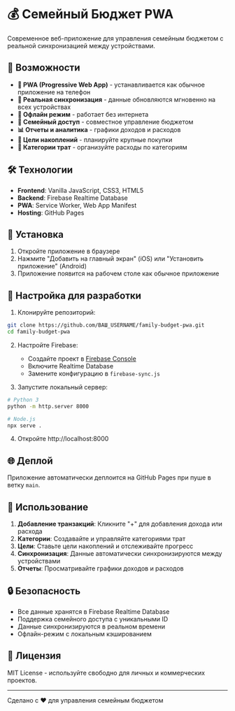 # 💰 Семейный Бюджет PWA

Современное веб-приложение для управления семейным бюджетом с реальной синхронизацией между устройствами.

## 🚀 Возможности

- **📱 PWA (Progressive Web App)** - устанавливается как обычное приложение на телефон
- **🔄 Реальная синхронизация** - данные обновляются мгновенно на всех устройствах
- **📵 Офлайн режим** - работает без интернета
- **👥 Семейный доступ** - совместное управление бюджетом
- **📊 Отчеты и аналитика** - графики доходов и расходов
- **🎯 Цели накоплений** - планируйте крупные покупки
- **📝 Категории трат** - организуйте расходы по категориям

## 🛠 Технологии

- **Frontend**: Vanilla JavaScript, CSS3, HTML5
- **Backend**: Firebase Realtime Database
- **PWA**: Service Worker, Web App Manifest
- **Hosting**: GitHub Pages

## 📲 Установка

1. Откройте приложение в браузере
2. Нажмите "Добавить на главный экран" (iOS) или "Установить приложение" (Android)
3. Приложение появится на рабочем столе как обычное приложение

## 🔧 Настройка для разработки

1. Клонируйте репозиторий:
```bash
git clone https://github.com/ВАШ_USERNAME/family-budget-pwa.git
cd family-budget-pwa
```

2. Настройте Firebase:
   - Создайте проект в [Firebase Console](https://console.firebase.google.com/)
   - Включите Realtime Database
   - Замените конфигурацию в `firebase-sync.js`

3. Запустите локальный сервер:
```bash
# Python 3
python -m http.server 8000

# Node.js
npx serve .
```

4. Откройте http://localhost:8000

## 🌐 Деплой

Приложение автоматически деплоится на GitHub Pages при пуше в ветку `main`.

## 📱 Использование

1. **Добавление транзакций**: Кликните "+" для добавления дохода или расхода
2. **Категории**: Создавайте и управляйте категориями трат
3. **Цели**: Ставьте цели накоплений и отслеживайте прогресс
4. **Синхронизация**: Данные автоматически синхронизируются между устройствами
5. **Отчеты**: Просматривайте графики доходов и расходов

## 🔒 Безопасность

- Все данные хранятся в Firebase Realtime Database
- Поддержка семейного доступа с уникальными ID
- Данные синхронизируются в реальном времени
- Офлайн-режим с локальным кэшированием

## 📄 Лицензия

MIT License - используйте свободно для личных и коммерческих проектов.

---

Сделано с ❤️ для управления семейным бюджетом